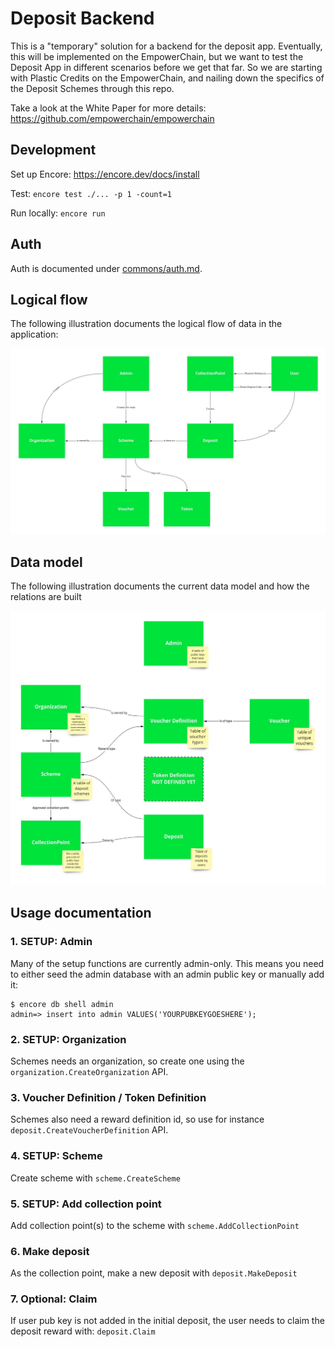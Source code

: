 # Deposit Backend

This is a "temporary" solution for a backend for the deposit app. Eventually, this will be implemented on the EmpowerChain, but we want to test the Deposit App in different scenarios before we get that far. So we are starting with Plastic Credits on the EmpowerChain, and nailing down the specifics of the Deposit Schemes through this repo.

Take a look at the White Paper for more details: https://github.com/empowerchain/empowerchain

## Development

Set up Encore: https://encore.dev/docs/install

Test: `encore test ./... -p 1 -count=1`

Run locally: `encore run`

## Auth

Auth is documented under [commons/auth.md](commons/auth.md).

## Logical flow

The following illustration documents the logical flow of data in the application:

![Logical flow](logic_flow.jpg)

## Data model

The following illustration documents the current data model and how the relations are built

![Data model](data_model.jpg)

## Usage documentation

### 1. SETUP: Admin
Many of the setup functions are currently admin-only. This means you need to either seed
the admin database with an admin public key or manually add it:
```shell
$ encore db shell admin
admin=> insert into admin VALUES('YOURPUBKEYGOESHERE');
```

### 2. SETUP: Organization
Schemes needs an organization, so create one using the `organization.CreateOrganization` API.

### 3. Voucher Definition / Token Definition
Schemes also need a reward definition id, so use for instance `deposit.CreateVoucherDefinition` API.

### 4. SETUP: Scheme
Create scheme with `scheme.CreateScheme`

### 5. SETUP: Add collection point
Add collection point(s) to the scheme with `scheme.AddCollectionPoint`

### 6. Make deposit
As the collection point, make a new deposit with `deposit.MakeDeposit`

### 7. Optional: Claim
If user pub key is not added in the initial deposit, the user needs to claim the deposit reward with: `deposit.Claim`